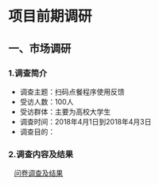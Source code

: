 # 项目前期调研
## 一、市场调研

### 1.调查简介

 - 调查主题：扫码点餐程序使用反馈
 - 受访人数：100人
 - 受访群体：主要为高校大学生
 - 调查时间：2018年4月1日到2018年4月3日
 - 调查目的：

### 2.调查内容及结果
    [问卷调查及结果](https://github.com/E-Order/Dashboard/blob/master/document/graph/investigation.pdf)

